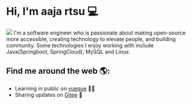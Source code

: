 <!--
**aaja/aaja** is a ✨ _special_ ✨ repository because its `README.md` (this file) appears on your GitHub profile.

Here are some ideas to get you started:

- 🔭 I’m currently working on ...
- 🌱 I’m currently learning ...
- 👯 I’m looking to collaborate on ...
- 🤔 I’m looking for help with ...
- 💬 Ask me about ...
- 📫 How to reach me: ...
- 😄 Pronouns: ...
- ⚡ Fun fact: ...
-->

# Hi, I'm aaja rtsu 💻

<img src="https://alifei04.cfp.cn/creative/vcg/veer/1600water/veer-312649863.jpg">
I'm a software engineer who is passionate about making open-source more accessible, creating technology to elevate people, and building community. Some technologies I enjoy working with include Java(Springboot, SpringCloud), MySQL and Linux. 


## Find me around the web 🌎:
- Learning in public on <a href="https://www.yuque.com">yueque</a> ✍🏾
- Sharing updates on <a href="https://gitee.com">Gitee</a> 🏓

